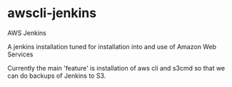 # awscli-jenkins

AWS Jenkins

A jenkins installation tuned for installation into and use of Amazon
Web Services

Currently the main 'feature' is installation of aws cli and s3cmd so
that we can do backups of Jenkins to S3.
